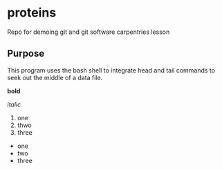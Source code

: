 # proteins
Repo for demoing git and git software carpentries lesson 

## Purpose

This program uses the bash shell to integrate head and tail commands to seek out the middle of a data file. 

**bold**

*italic*

1. one
2. thwo
3. three

* one 
* two
* three

